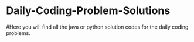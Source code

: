 # Daily-Coding-Problem-Solutions

#Here you will find all the java or python solution codes for the daily coding problems.
